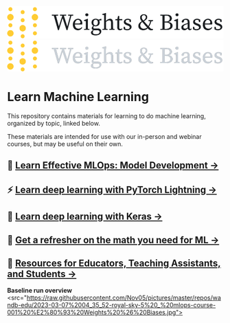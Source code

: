 <p align="center">
  <img src="https://github.com/wandb/wandb/raw/main/.github/wb-logo-lightbg.png#gh-light-mode-only" width="600" alt="Weights & Biases"/>
  <img src="https://raw.githubusercontent.com/wandb/wandb/508982e50e82c54cbf0dd464a9959fee0e1740ad/.github/wb-logo-darkbg.png#gh-dark-mode-only" width="600" alt="Weights & Biases"/>
</p>

# Learn Machine Learning

This repository contains materials for learning to do machine learning,
organized by topic, linked below.

These materials are intended for use with our in-person and webinar courses,
but may be useful on their own.

## 🚀 [Learn Effective MLOps: Model Development →](https://github.com/wandb/edu/tree/main/mlops-001)

## ⚡ [Learn deep learning with PyTorch Lightning →](https://github.com/wandb/edu/tree/main/lightning)

## 🥕 [Learn deep learning with Keras →](https://github.com/wandb/edu/tree/main/keras)

## 🧮 [Get a refresher on the math you need for ML →](https://github.com/wandb/edu/tree/main/math-for-ml)

## 🏫 [Resources for Educators, Teaching Assistants, and Students →](https://github.com/wandb/edu/tree/main/edu_resources/)

**Baseline run overview**  
<src="https://raw.githubusercontent.com/Nov05/pictures/master/repos/wandb-edu/2023-03-07%2004_35_52-royal-sky-5%20_%20mlops-course-001%20%E2%80%93%20Weights%20%26%20Biases.jpg">
